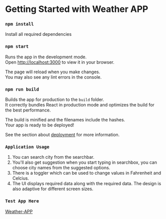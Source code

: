 # Getting Started with Weather APP

### `npm install`
Install all required dependencies

### `npm start`

Runs the app in the development mode.\
Open [http://localhost:3000](http://localhost:3000) to view it in your browser.

The page will reload when you make changes.\
You may also see any lint errors in the console.

### `npm run build`

Builds the app for production to the `build` folder.\
It correctly bundles React in production mode and optimizes the build for the best performance.

The build is minified and the filenames include the hashes.\
Your app is ready to be deployed!

See the section about [deployment](https://facebook.github.io/create-react-app/docs/deployment) for more information.

### `Application Usage`

1) You can search city from the searchbar.
2) You'll also get suggestion when you start typing in searchbox, you can choose city names from the suggested options.
2) There is a toggler which can be used to change values in Fahrenheit and Celcius.
3) The UI displays required data along with the required data. The design is also adaptive for different screen sizes.

### `Test App Here`
[Weather-APP](https://propacaty-assignment.vercel.app/)
